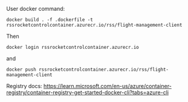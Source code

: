 User docker command:
```shell
docker build . -f .dockerfile -t rssrocketcontrolcontainer.azurecr.io/rss/flight-management-client
```

Then

```shell
docker login rssrocketcontrolcontainer.azurecr.io
```

and

```shell
docker push rssrocketcontrolcontainer.azurecr.io/rss/flight-management-client
```

Registry docs:
https://learn.microsoft.com/en-us/azure/container-registry/container-registry-get-started-docker-cli?tabs=azure-cli